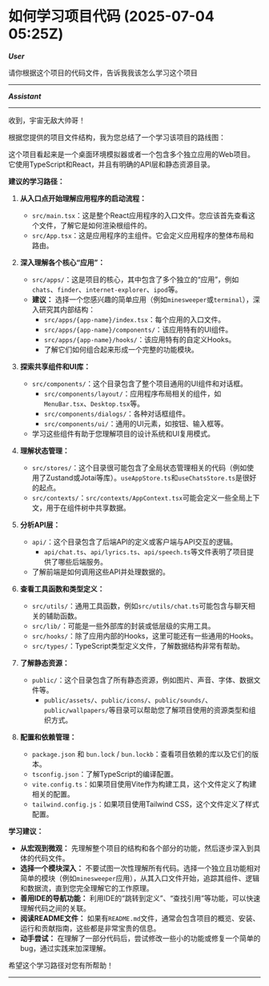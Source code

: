 <!-- Generated by SpecStory -->

# 如何学习项目代码 (2025-07-04 05:25Z)

_**User**_

请你根据这个项目的代码文件，告诉我我该怎么学习这个项目

---

_**Assistant**_



---

收到，宇宙无敌大帅哥！

根据您提供的项目文件结构，我为您总结了一个学习该项目的路线图：

这个项目看起来是一个桌面环境模拟器或者一个包含多个独立应用的Web项目。它使用TypeScript和React，并且有明确的API层和静态资源目录。

**建议的学习路径：**

1.  **从入口点开始理解应用程序的启动流程：**
    *   `src/main.tsx`：这是整个React应用程序的入口文件。您应该首先查看这个文件，了解它是如何渲染根组件的。
    *   `src/App.tsx`：这是应用程序的主组件。它会定义应用程序的整体布局和路由。

2.  **深入理解各个核心“应用”：**
    *   `src/apps/`：这是项目的核心，其中包含了多个独立的“应用”，例如`chats`、`finder`、`internet-explorer`、`ipod`等。
    *   **建议：** 选择一个您感兴趣的简单应用（例如`minesweeper`或`terminal`），深入研究其内部结构：
        *   `src/apps/{app-name}/index.tsx`：每个应用的入口文件。
        *   `src/apps/{app-name}/components/`：该应用特有的UI组件。
        *   `src/apps/{app-name}/hooks/`：该应用特有的自定义Hooks。
        *   了解它们如何组合起来形成一个完整的功能模块。

3.  **探索共享组件和UI库：**
    *   `src/components/`：这个目录包含了整个项目通用的UI组件和对话框。
        *   `src/components/layout/`：应用程序布局相关的组件，如`MenuBar.tsx`、`Desktop.tsx`等。
        *   `src/components/dialogs/`：各种对话框组件。
        *   `src/components/ui/`：通用的UI元素，如按钮、输入框等。
    *   学习这些组件有助于您理解项目的设计系统和UI复用模式。

4.  **理解状态管理：**
    *   `src/stores/`：这个目录很可能包含了全局状态管理相关的代码（例如使用了Zustand或Jotai等库）。`useAppStore.ts`和`useChatsStore.ts`是很好的起点。
    *   `src/contexts/`：`src/contexts/AppContext.tsx`可能会定义一些全局上下文，用于在组件树中共享数据。

5.  **分析API层：**
    *   `api/`：这个目录包含了后端API的定义或客户端与API交互的逻辑。
        *   `api/chat.ts`、`api/lyrics.ts`、`api/speech.ts`等文件表明了项目提供了哪些后端服务。
    *   了解前端是如何调用这些API并处理数据的。

6.  **查看工具函数和类型定义：**
    *   `src/utils/`：通用工具函数，例如`src/utils/chat.ts`可能包含与聊天相关的辅助函数。
    *   `src/lib/`：可能是一些外部库的封装或低层级的实用工具。
    *   `src/hooks/`：除了应用内部的Hooks，这里可能还有一些通用的Hooks。
    *   `src/types/`：TypeScript类型定义文件，了解数据结构非常有帮助。

7.  **了解静态资源：**
    *   `public/`：这个目录包含了所有静态资源，例如图片、声音、字体、数据文件等。
        *   `public/assets/`、`public/icons/`、`public/sounds/`、`public/wallpapers/`等目录可以帮助您了解项目使用的资源类型和组织方式。

8.  **配置和依赖管理：**
    *   `package.json` 和 `bun.lock` / `bun.lockb`：查看项目依赖的库以及它们的版本。
    *   `tsconfig.json`：了解TypeScript的编译配置。
    *   `vite.config.ts`：如果项目使用Vite作为构建工具，这个文件定义了构建相关的配置。
    *   `tailwind.config.js`：如果项目使用Tailwind CSS，这个文件定义了样式配置。

**学习建议：**

*   **从宏观到微观：** 先理解整个项目的结构和各个部分的功能，然后逐步深入到具体的代码文件。
*   **选择一个模块深入：** 不要试图一次性理解所有代码。选择一个独立且功能相对简单的模块（例如`minesweeper`应用），从其入口文件开始，追踪其组件、逻辑和数据流，直到您完全理解它的工作原理。
*   **善用IDE的导航功能：** 利用IDE的“跳转到定义”、“查找引用”等功能，可以快速理解代码之间的关联。
*   **阅读README文件：** 如果有`README.md`文件，通常会包含项目的概览、安装、运行和贡献指南，这些都是非常宝贵的信息。
*   **动手尝试：** 在理解了一部分代码后，尝试修改一些小的功能或修复一个简单的bug，通过实践来加深理解。

希望这个学习路径对您有所帮助！

---


